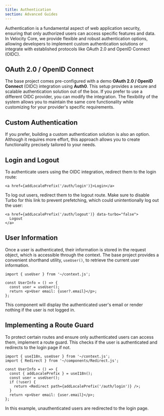 ```yaml
---
title: Authentication
section: Advanced Guides
---
```


Authentication is a fundamental aspect of web application security, ensuring that only authorized users can access specific features and data. In Velocity Core, we provide flexible and robust authentication options, allowing developers to implement custom authentication solutions or integrate with established protocols like OAuth 2.0 and OpenID Connect (OIDC).

## OAuth 2.0 / OpenID Connect

The base project comes pre-configured with a demo **OAuth 2.0 / OpenID Connect** (OIDC) integration using **Auth0**. This setup provides a secure and scalable authentication solution out of the box. If you prefer to use a different OIDC provider, you can modify the integration. The flexibility of the system allows you to maintain the same core functionality while customizing for your provider's specific requirements.

## Custom Authentication

If you prefer, building a custom authentication solution is also an option. Although it requires more effort, this approach allows you to create functionality precisely tailored to your needs.

## Login and Logout

To authenticate users using the OIDC integration, redirect them to the login route:

```tsx
<a href={addLocalePrefix('/auth/login')}>Login</a>
```

To log out users, redirect them to the logout route. Make sure to disable Turbo for this link to prevent prefetching, which could unintentionally log out the user:

```tsx
<a href={addLocalePrefix('/auth/logout')} data-turbo="false">
  Logout
</a>
```

## User Information

Once a user is authenticated, their information is stored in the request object, which is accessible through the context. The base project provides a convenient shorthand utility, `useUser()`, to retrieve the current user information.

```tsx
import { useUser } from '~/context.js';

const UserInfo = () => {
  const user = useUser();
  return <p>User email: {user?.email}</p>;
};
```

This component will display the authenticated user's email or render nothing if the user is not logged in.

## Implementing a Route Guard

To protect certain routes and ensure only authenticated users can access them, implement a route guard. This checks if the user is authenticated and redirects to the login page if not.

```tsx
import { useI18n, useUser } from '~/context.js';
import { Redirect } from '~/components/Redirect.js';

const UserInfo = () => {
  const { addLocalePrefix } = useI18n();
  const user = useUser();
  if (!user) {
    return <Redirect path={addLocalePrefix('/auth/login')} />;
  }
  return <p>User email: {user.email}</p>;
};
```

In this example, unauthenticated users are redirected to the login page.
